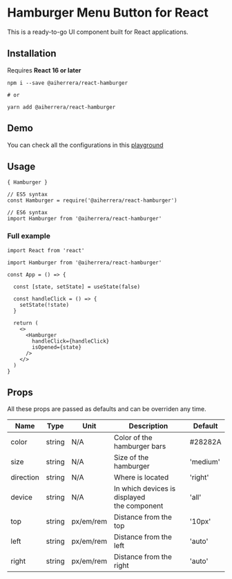 # Hamburger Menu Button for React

This is a ready-to-go UI component built for React applications.

## Installation

Requires **React 16 or later**

`npm i --save @aiherrera/react-hamburger`

`# or`

`yarn add @aiherrera/react-hamburger`

## Demo

You can check all the configurations in this [playground](https://coderlab.aiherrera.com)

## Usage

`{ Hamburger }`

```
// ES5 syntax
const Hamburger = require('@aiherrera/react-hamburger')

// ES6 syntax
import Hamburger from '@aiherrera/react-hamburger'

```

### Full example

```
import React from 'react'

import Hamburger from '@aiherrera/react-hamburger'

const App = () => {

  const [state, setState] = useState(false)

  const handleClick = () => {
    setState(!state)
  }

  return (
    <>
      <Hamburger
        handleClick={handleClick}
        isOpened={state}
      />
    </>
  )
}
```

## Props

All these props are passed as defaults and can be overriden any time.

| Name      | Type   | Unit      | Description                                      | Default  |
| --------- | ------ | --------- | ------------------------------------------------ | -------- |
| color     | string | N/A       | Color of the <br> hamburger bars                 | #28282A  |
| size      | string | N/A       | Size of the hamburger                            | 'medium' |
| direction | string | N/A       | Where is located                                 | 'right'  |
| device    | string | N/A       | In which devices is displayed <br> the component | 'all'    |
| top       | string | px/em/rem | Distance from the top                            | '10px'   |
| left      | string | px/em/rem | Distance from the left                           | 'auto'   |
| right     | string | px/em/rem | Distance from the right                          | 'auto'   |
